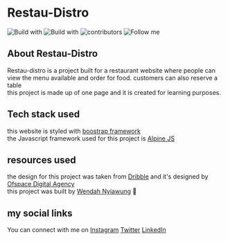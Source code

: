 # Restau-Distro
![Build with](https://img.shields.io/badge/Build%20with-Boostrap-blue)
![Build with](https://img.shields.io/badge/Build%20with-Alpine%20Js-red)
![contributors](https://img.shields.io/badge/Contributors-1-green)
![Follow me](https://img.shields.io/twitter/follow/wendahdesmond?label=Follow&style=social)

## About Restau-Distro
Restau-distro is a project built for a restaurant website where people can view the menu available and order for food. customers can also reserve a table <br>
this project is made up of one page and it is created for learning purposes. <br>

## Tech stack used
this website is styled with [boostrap framework](https://getbootstrap.com/) <br>
the Javascript framework used for this project is [Alpine JS](https://github.com/alpinejs/alpine) <br>

## resources used
the design for this project was taken from [Dribble](https://dribbble.com/shots/5480149-Cafe-Bistro-Restaurant-landing-page) and it's designed by [Ofspace Digital Agency](https://dribbble.com/ofspaceuxui)<br>
this project was built by [Wendah Nyiawung](https://github.com/WendahNyiawung) 📖

## my social links
You can connect with me on
[Instagram](https://www.instagram.com/nyiawungtech/)
[Twitter](https://twitter.com/wendahdesmond)
[LinkedIn](https://www.linkedin.com/in/wendah-nyiawung-70b161178/)

